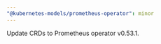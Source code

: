 ```yaml
---
"@kubernetes-models/prometheus-operator": minor
---
```


Update CRDs to Prometheus operator v0.53.1.
